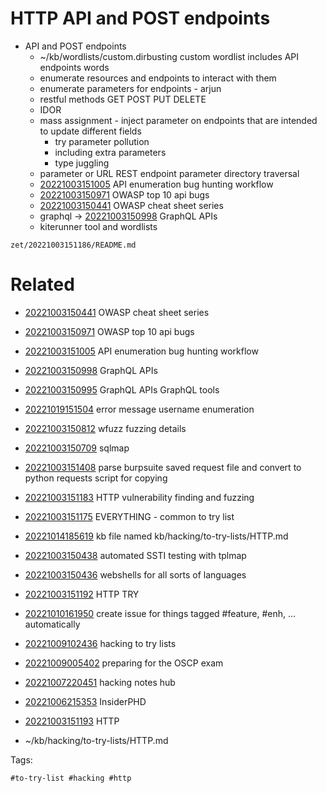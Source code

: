 # HTTP API and POST endpoints
- API and POST endpoints
  - ~/kb/wordlists/custom.dirbusting custom wordlist includes API endpoints words
  - enumerate resources and endpoints to interact with them
  - enumerate parameters for endpoints - arjun
  - restful methods GET POST PUT DELETE
  - IDOR
  - mass assignment - inject parameter on endpoints that are intended to update different fields
    - try parameter pollution
    - including extra parameters
    - type juggling
  - parameter or URL REST endpoint parameter directory traversal
  - [20221003151005](/zet/20221003151005/README.md) API enumeration bug hunting workflow
  - [20221003150971](/zet/20221003150971/README.md) OWASP top 10 api bugs
  - [20221003150441](/zet/20221003150441/README.md) OWASP cheat sheet series
  - graphql -> [20221003150998](/zet/20221003150998/README.md) GraphQL APIs
  - kiterunner tool and wordlists

` zet/20221003151186/README.md `

# Related

- [20221003150441](/zet/20221003150441/README.md) OWASP cheat sheet series

- [20221003150971](/zet/20221003150971/README.md) OWASP top 10 api bugs

- [20221003151005](/zet/20221003151005/README.md) API enumeration bug hunting workflow

- [20221003150998](/zet/20221003150998/README.md) GraphQL APIs

- [20221003150995](/zet/20221003150995/README.md) GraphQL APIs GraphQL tools

- [20221019151504](/zet/20221019151504/README.md) error message username enumeration
- [20221003150812](/zet/20221003150812/README.md) wfuzz fuzzing details
- [20221003150709](/zet/20221003150709/README.md) sqlmap
- [20221003151408](/zet/20221003151408/README.md) parse burpsuite saved request file and convert to python requests script for copying
- [20221003151183](/zet/20221003151183/README.md) HTTP vulnerability finding and fuzzing
- [20221003151175](/zet/20221003151175/README.md) EVERYTHING - common to try list
- [20221014185619](/zet/20221014185619/README.md) kb file named kb/hacking/to-try-lists/HTTP.md
- [20221003150438](/zet/20221003150438/README.md) automated SSTI testing with tplmap
- [20221003150436](/zet/20221003150436/README.md) webshells for all sorts of languages
- [20221003151192](/zet/20221003151192/README.md) HTTP TRY
- [20221010161950](/zet/20221010161950/README.md) create issue for things tagged #feature, #enh, ... automatically
- [20221009102436](/zet/20221009102436/README.md) hacking to try lists
- [20221009005402](/zet/20221009005402/README.md) preparing for the OSCP exam
- [20221007220451](/zet/20221007220451/README.md) hacking notes hub
- [20221006215353](/zet/20221006215353/README.md) InsiderPHD
- [20221003151193](/zet/20221003151193/README.md) HTTP
- ~/kb/hacking/to-try-lists/HTTP.md

Tags:

    #to-try-list #hacking #http 
